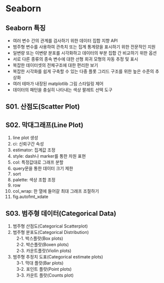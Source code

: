 # Seaborn

## Seaborn 특징
- 여러 변수 간의 관계를 검사하기 위한 데이터 집합 지향 API
- 범주형 변수를 사용하여 관측치 또는 집계 통계량을 표시하기 위한 전문적인 지원
- 일변량 또는 이변량 분포를 시각화하고 데이터의 부분 집합 간 비교하기 위한 옵션
- 서로 다른 종류의 종속 변수에 대한 선형 회귀 모형의 자동 추정 및 표시
- 복잡한 데이터셋의 전체구조에 대한 편리한 보기
- 복잡한 시각화를 쉽게 구축할 수 있는 다중 플롯 그리드 구조를 위한 높은 수준의 추상화
- 여러 테마가 내장된 matplotlib 그림 스타일링 제어
- 데이터의 패턴을 충실히 나타내는 색상 팔레트 선택 도구

## S01. 산점도(Scatter Plot)

## S02. 막대그래프(Line Plot)
1. line plot 생성
2. ci: 신뢰구간 속성
3. estimator: 집계값 조정
4. style: dash나 marker를 통한 차원 표현
5. col: 특정값대로 그래프 분할
6. query문을 통한 데이터 크기 제한
7. sort
8. palette: 색상 조합 조정
9. row
10. col_wrap: 한 열에 들어갈 최대 그래프 조절하기
11. fig.autofmt_xdate

## S03. 범주형 데이터(Categorical Data)  
1. 범주형 산점도(Categorical Scatterplot)  
2. 범주형 분포도(Categorical Distribution)  
&nbsp;&nbsp;&nbsp;2-1. 박스플랏(Box plots)  
&nbsp;&nbsp;&nbsp;2-2. 박슨플랏(Boxen plots)  
&nbsp;&nbsp;&nbsp;2-3. 카운트플랏(Violin plots)  
3. 범주형 추정치 도표(Categorical estimate plots)  
&nbsp;&nbsp;&nbsp;3-1. 막대 플랏(Bar plots)  
&nbsp;&nbsp;&nbsp;3-2. 포인트 플랏(Point plots)  
&nbsp;&nbsp;&nbsp;3-3. 카운트 플랏(Counts plot)  
